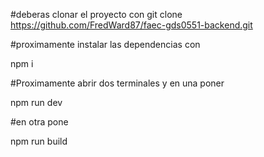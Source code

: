 #deberas clonar el proyecto con 
git clone https://github.com/FredWard87/faec-gds0551-backend.git

#proximamente instalar las dependencias con 

npm i 

#Proximamente abrir dos terminales y en una poner

npm run dev

#en otra pone

npm run build
